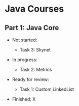 # Java Courses 
## Part 1: Java Core

- Not started:
  - Task 3: Skynet
    
- In progress:
  - Task 2: Metrics

- Ready for review:
  - Task 1: Custom LinkedList

- Finished: X

